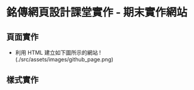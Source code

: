 # 銘傳網頁設計課堂實作 - 期末實作網站

## 頁面實作

- 利用 HTML 建立如下圖所示的網站
  !(./src/assets/images/github_page.png)

## 樣式實作
